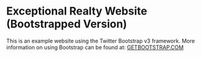# Exceptional Realty Website (Bootstrapped Version)

This is an example website using the Twitter Bootstrap v3 framework. More information on using Bootstrap can be found at: [GETBOOTSTRAP.COM](HTTP://getbootstrap.com)